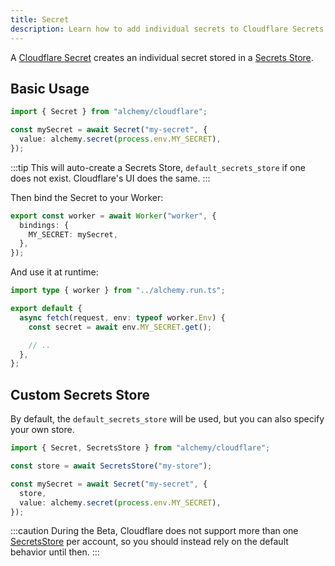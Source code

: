 ```yaml
---
title: Secret
description: Learn how to add individual secrets to Cloudflare Secrets Store for fine-grained secret management.
---
```


A [Cloudflare Secret](https://developers.cloudflare.com/api/resources/secrets_store/subresources/stores/subresources/secrets/) creates an individual secret stored in a [Secrets Store](./secrets-store.md).

## Basic Usage

```ts
import { Secret } from "alchemy/cloudflare";

const mySecret = await Secret("my-secret", {
  value: alchemy.secret(process.env.MY_SECRET),
});
```

:::tip
This will auto-create a Secrets Store, `default_secrets_store` if one does not exist. Cloudflare's UI does the same.
:::

Then bind the Secret to your Worker:

```ts
export const worker = await Worker("worker", {
  bindings: {
    MY_SECRET: mySecret,
  },
});
```

And use it at runtime:

```ts
import type { worker } from "../alchemy.run.ts";

export default {
  async fetch(request, env: typeof worker.Env) {
    const secret = await env.MY_SECRET.get();

    // ..
  },
};
```

## Custom Secrets Store

By default, the `default_secrets_store` will be used, but you can also specify your own store.

```ts
import { Secret, SecretsStore } from "alchemy/cloudflare";

const store = await SecretsStore("my-store");

const mySecret = await Secret("my-secret", {
  store,
  value: alchemy.secret(process.env.MY_SECRET),
});
```

:::caution
During the Beta, Cloudflare does not support more than one [SecretsStore](./secrets-store.md) per account, so you should instead rely on the default behavior until then.
:::
